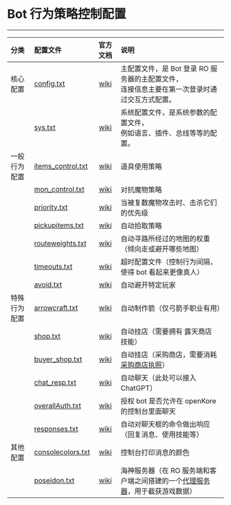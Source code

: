 # Bot 行为策略控制配置

------


| 分类 | 配置文件 | 官方文档 | 说明 |
|:---|:---|:---:|:---|
| 核心配置 | [config.txt](config./.txt) | [wiki](https://openkore.com/wiki/Category:config.txt) | 主配置文件，是 Bot 登录 RO 服务器的主配置文件，<br/>连接信息主要在第一次登录时通过交互方式配置。 |
|  | [sys.txt](./sys.txt) | [wiki](https://openkore.com/wiki/Category:sys.txt) | 系统配置文件，是系统参数的配置文件，<br/>例如语言、插件、总线等等的配置。 |
| 一般行为配置 | [items_control.txt](./items_control.txt) | [wiki](https://openkore.com/wiki/items_control.txt) | 道具使用策略 |
|  | [mon_control.txt](./mon_control.txt) | [wiki](https://openkore.com/wiki/mon_control.txt) | 对抗魔物策略 |
|  | [priority.txt](./priority.txt) | [wiki](https://openkore.com/wiki/priority.txt) | 当被复数魔物攻击时、击杀它们的优先级 |
|  | [pickupitems.txt](./pickupitems.txt) | [wiki](https://openkore.com/wiki/pickupitems.txt) | 自动拾取策略 |
|  | [routeweights.txt](./routeweights.txt) | [wiki](https://openkore.com/wiki/routeweights.txt) | 自动寻路所经过的地图的权重（倾向走或避开哪些地图） |
|  | [timeouts.txt](./timeouts.txt) | [wiki](https://openkore.com/wiki/timeouts.txt) | 超时配置文件（控制行为间隔，使得 bot 看起来更像真人） |
|  | [avoid.txt](./avoidavoid.txt) | [wiki](https://openkore.com/wiki/avoid.txt) | 自动避开特定玩家 |
| 特殊行为配置 | [arrowcraft.txt](./arrowcraft.txt) | [wiki](https://openkore.com/wiki/arrowcraft.txt) | 自动制作箭（仅弓箭手职业有用） |
|  | [shop.txt](./shop.txt) | [wiki](https://openkore.com/wiki/shop.txt) | 自动挂店（需要拥有 露天商店 技能） |
|  | [buyer_shop.txt](./buyer_shop.txt) | [wiki](https://openkore.com/wiki/buyer_shop.txt) | 自动挂店（采购商店，需要消耗[采购商店执照](https://irowiki.org/wiki/Buying_Store)） |
|  | [chat_resp.txt](./chat_resp.txt) | [wiki](https://openkore.com/wiki/chat_resp.txt) | 自动聊天（此处可以接入 ChatGPT） |
|  | [overallAuth.txt](./overallAuth.txt) | [wiki](https://openkore.com/wiki/overallAuth.txt) | 授权 bot 是否允许在 openKore 的控制台里面聊天 |
|  | [responses.txt](./responses.txt) | [wiki](https://openkore.com/wiki/responses.txt) | 自动对聊天框的命令做出响应（回复消息、使用技能等） |
| 其他配置 | [consolecolors.txt](./consolecolors.txt) | [wiki](https://openkore.com/wiki/consolecolors.txt) | 控制台打印消息的颜色 |
|  | [poseidon.txt](./poseidon.txt) | [wiki](https://openkore.com/wiki/Poseidon) | 海神服务器（在 RO 服务端和客户端之间搭建的一个[代理服务器](https://github.com/Casual-Ragnarok/poseidon)，用于截获游戏数据） |


